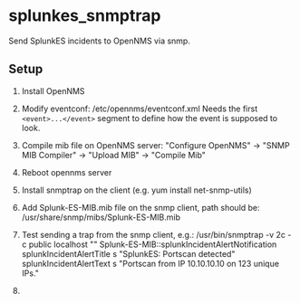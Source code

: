 # splunkes_snmptrap
Send SplunkES incidents to OpenNMS via snmp.

## Setup 
1. Install OpenNMS
2. Modify eventconf:
/etc/opennms/eventconf.xml
Needs the first `<event>...</event>` segment to define how the event is supposed to look.
3. Compile mib file on OpenNMS server:
"Configure OpenNMS" -> "SNMP MIB Compiler" -> "Upload MIB" -> "Compile Mib"
4. Reboot opennms server

5. Install snmptrap on the client (e.g. yum install net-snmp-utils)

5. Add Splunk-ES-MIB.mib file on the snmp client, path should be:
/usr/share/snmp/mibs/Splunk-ES-MIB.mib

6. Test sending a trap from the snmp client, e.g.:
/usr/bin/snmptrap -v 2c -c public localhost "" Splunk-ES-MIB::splunkIncidentAlertNotification splunkIncidentAlertTitle s "SplunkES: Portscan detected" splunkIncidentAlertText s "Portscan from IP 10.10.10.10 on 123 unique IPs."

7. 
